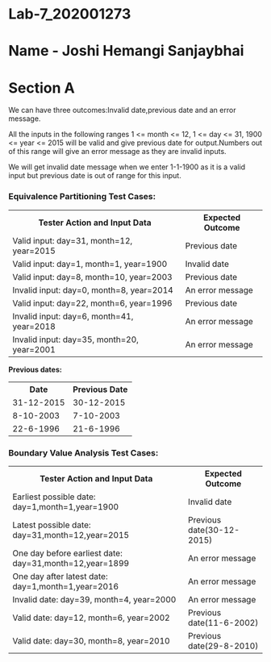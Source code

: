 # Lab-7_202001273

# Name - Joshi Hemangi Sanjaybhai
# Section A

We can have three outcomes:Invalid date,previous date and an error message.

All the inputs in the following ranges 1 <= month <= 12, 1 <= day <= 31, 1900 <= year <= 2015 will be valid and give previous date for output.Numbers out of this range will give an error message as they are invalid inputs.

We will get invalid date message when we enter 1-1-1900 as it is a valid input but previous date is out of range for this input.

### Equivalence Partitioning Test Cases:
<table>
  <tr>
    <th>Tester Action and Input Data</th>
    <th>Expected Outcome</th>
  </tr>
  <tr>
    <td>Valid input: day=31, month=12, year=2015</td>
    <td>Previous date</td>
  </tr>
  <tr>
    <td>Valid input: day=1, month=1, year=1900</td>
    <td>Invalid date</td>
  </tr>
  <tr>
    <td>Valid input: day=8, month=10, year=2003</td>
    <td>Previous date</td>
  </tr>
  <tr>
    <td>Invalid input: day=0, month=8, year=2014</td>
    <td>An error message</td>
  </tr>
  <tr>
    <td>Valid input: day=22, month=6, year=1996</td>
    <td>Previous date</td>
  </tr>
  <tr>
    <td>Invalid input: day=6, month=41, year=2018</td>
    <td>An error message</td>
  </tr>
  <tr>
    <td>Invalid input: day=35, month=20, year=2001</td>
    <td>An error message</td>
  </tr>
</table>

<b>Previous dates:</b>
<table>
  <tr>
    <th>Date</th>
    <th>Previous Date</th>
  </tr>
  <tr>
    <td>31-12-2015</td>
    <td>30-12-2015</td>
  </tr>
  <tr>
    <td>8-10-2003</td>
    <td>7-10-2003</td>
  </tr>
  <tr>
    <td>22-6-1996</td>
    <td>21-6-1996</td>
  </tr>
</table>


### Boundary Value Analysis Test Cases:

<table>
  <tr>
    <th>Tester Action and Input Data</th>
    <th>Expected Outcome</th>
  </tr>
  <tr>
    <td> Earliest possible date: day=1,month=1,year=1900</td>
    <td>Invalid date</td>
  </tr>
  <tr>
    <td>Latest possible date: day=31,month=12,year=2015</td>
    <td>Previous date(30-12-2015)</td>
  </tr>
  <tr>
    <td>One day before earliest date: day=31,month=12,year=1899</td>
    <td>An error message</td>
  </tr>
  <tr>
    <td>One day after latest date: day=1,month=1,year=2016</td>
    <td>An error message</td>
  </tr>
  <tr>
    <td>Invalid date: day=39, month=4, year=2000</td>
    <td>An error message</td>
  </tr>
  <tr>
    <td>Valid date: day=12, month=6, year=2002</td>
    <td>Previous date(11-6-2002)</td>
  </tr>
  <tr>
    <td>Valid date: day=30, month=8, year=2010</td>
    <td>Previous date(29-8-2010)</td>
  </tr>
</table>
</br>
